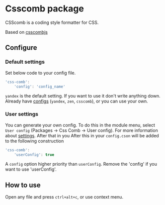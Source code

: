 # Csscomb package
CSScomb is a coding style formatter for CSS.

Based on [csscombjs](https://github.com/csscomb/csscomb.js)

## Configure
### Default settings
Set below code to your config file.
```js
'css-comb':
    'config': 'config_name'
```
`yandex` is the default setting.  If you want to use it don't write anything down.
Already have [configs](https://github.com/csscomb/csscomb.js/tree/master/config) (`yandex`, `zen`, `csscomb`), or you can use your own.
### User settings
You can generate your own config. To do this in the module menu, select `User config` (Packages -> Css Comb -> User config). For more information about [settings](https://github.com/csscomb/csscomb.js/blob/master/doc/options.md). After that in you
After this in your `config.cson` will be added to the following construction
```js
'css-comb':
    'userConfig': true
```
A `config` option higher priority than `userConfig`. Remove the 'config' if you want to use 'userConfig'.
## How to use
Open any file and press `ctrl+alt+c`, or use context menu.
